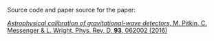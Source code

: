 Source code and paper source for the paper:

[_Astrophysical calibration of gravitational-wave detectors_, M. Pitkin, C. Messenger & L. Wright, Phys. Rev, D, **93**, 062002 (2016)](https://arxiv.org/abs/1511.02758)
